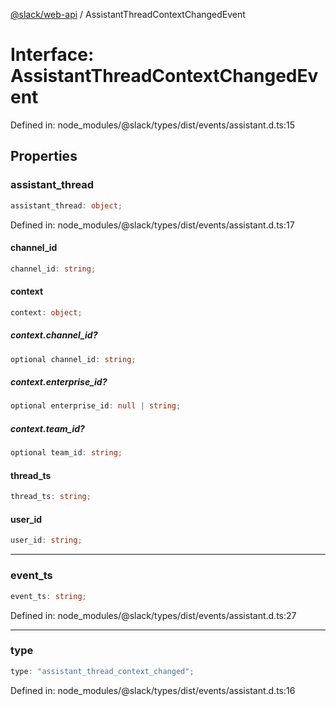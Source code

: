 [@slack/web-api](../index.md) / AssistantThreadContextChangedEvent

# Interface: AssistantThreadContextChangedEvent

Defined in: node\_modules/@slack/types/dist/events/assistant.d.ts:15

## Properties

### assistant\_thread

```ts
assistant_thread: object;
```

Defined in: node\_modules/@slack/types/dist/events/assistant.d.ts:17

#### channel\_id

```ts
channel_id: string;
```

#### context

```ts
context: object;
```

##### context.channel\_id?

```ts
optional channel_id: string;
```

##### context.enterprise\_id?

```ts
optional enterprise_id: null | string;
```

##### context.team\_id?

```ts
optional team_id: string;
```

#### thread\_ts

```ts
thread_ts: string;
```

#### user\_id

```ts
user_id: string;
```

***

### event\_ts

```ts
event_ts: string;
```

Defined in: node\_modules/@slack/types/dist/events/assistant.d.ts:27

***

### type

```ts
type: "assistant_thread_context_changed";
```

Defined in: node\_modules/@slack/types/dist/events/assistant.d.ts:16
